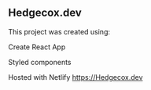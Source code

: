 ## Hedgecox.dev

This project was created using:

Create React App

Styled components

Hosted with Netlify
https://Hedgecox.dev
